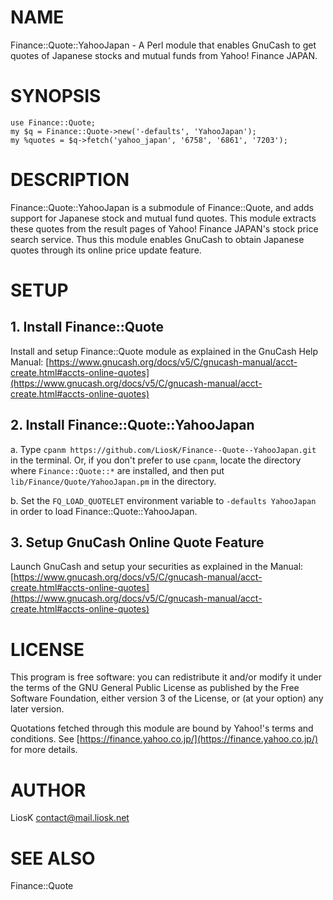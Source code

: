# NAME

Finance::Quote::YahooJapan - A Perl module that enables GnuCash to get quotes of Japanese stocks and mutual funds from Yahoo! Finance JAPAN.

# SYNOPSIS

    use Finance::Quote;
    my $q = Finance::Quote->new('-defaults', 'YahooJapan');
    my %quotes = $q->fetch('yahoo_japan', '6758', '6861', '7203');

# DESCRIPTION

Finance::Quote::YahooJapan is a submodule of Finance::Quote, and adds support for Japanese stock and mutual fund quotes. This module extracts these quotes from the result pages of Yahoo! Finance JAPAN's stock price search service. Thus this module enables GnuCash to obtain Japanese quotes through its online price update feature.

# SETUP

## 1. Install Finance::Quote

Install and setup Finance::Quote module as explained in the GnuCash Help Manual: [https://www.gnucash.org/docs/v5/C/gnucash-manual/acct-create.html#accts-online-quotes](https://www.gnucash.org/docs/v5/C/gnucash-manual/acct-create.html#accts-online-quotes)

## 2. Install Finance::Quote::YahooJapan

a. Type `cpanm https://github.com/LiosK/Finance--Quote--YahooJapan.git` in the terminal. Or, if you don't prefer to use `cpanm`, locate the directory where `Finance::Quote::*` are installed, and then put `lib/Finance/Quote/YahooJapan.pm` in the directory.

b. Set the `FQ_LOAD_QUOTELET` environment variable to `-defaults YahooJapan` in order to load Finance::Quote::YahooJapan.

## 3. Setup GnuCash Online Quote Feature

Launch GnuCash and setup your securities as explained in the Manual: [https://www.gnucash.org/docs/v5/C/gnucash-manual/acct-create.html#accts-online-quotes](https://www.gnucash.org/docs/v5/C/gnucash-manual/acct-create.html#accts-online-quotes)

# LICENSE

This program is free software: you can redistribute it and/or modify it under the terms of the GNU General Public License as published by the Free Software Foundation, either version 3 of the License, or (at your option) any later version.

Quotations fetched through this module are bound by Yahoo!'s terms and conditions. See [https://finance.yahoo.co.jp/](https://finance.yahoo.co.jp/) for more details.

# AUTHOR

LiosK <contact@mail.liosk.net>

# SEE ALSO

Finance::Quote
